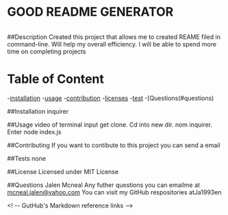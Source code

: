 
  # GOOD README GENERATOR
 <a href="https://img.shields.io/badge/License-MIT-brightgreen"><img scr="https//img.shields.io/badge/License-$data.license}-brightgreen"></a>


  ##Description
  Created this project that allows me to created REAME filed in command-line. Will help my overall efficiency. I will be able to spend more time on completing projects


# Table of Content
-[installation](#installation)
-[usage](#usage)
-[contribution](#contribution)
-[licenses](#licenses)
-[test](#test)
-[Questions(#questions)


##Installation 
inquirer

##Usage
video of terminal input get clone. Cd into new dir. nom inquirer. Enter node index.js 


##Contributing
If you want to contibute to this project you can send a email

##Tests 
none

##License 
Licensed under MIT License

##Questions
Jalen Mcneal
Any futher questions you can emailme at mcneal.jalen@yahoo.com
You can visit my GitHub respositories atJa1993en

<! -- GutHub's Markdown reference links -->


